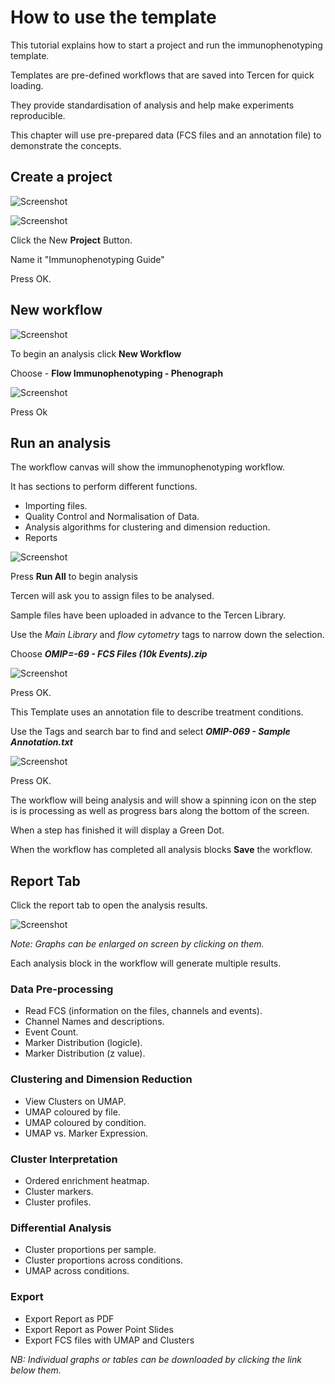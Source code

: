 # How to use the template

This tutorial explains how to start a project and run the immunophenotyping template.

Templates are pre-defined workflows that are saved into Tercen for quick loading.

They provide standardisation of analysis and help make experiments reproducible.

This chapter will use pre-prepared data (FCS files and an annotation file) to demonstrate the concepts.

## Create a project

![Screenshot](images/1_New_Project.jpg)

![Screenshot](img/1_New_Project.jpg)

Click the New **Project** Button.

Name it "Immunophenotyping Guide"

Press OK.

## New workflow

![Screenshot](docs/images/1_Begin_Analysis.jpg)

To begin an analysis click **New Workflow**

Choose - **Flow Immunophenotyping - Phenograph**

![Screenshot](docs/images/1_choose_template.jpg)

Press Ok

## Run an analysis

The workflow canvas will show the immunophenotyping workflow.

It has sections to perform different functions.

- Importing files.
- Quality Control and Normalisation of Data.
- Analysis algorithms for clustering and dimension reduction.
- Reports

![Screenshot](docs/images/1_workflow.jpg)

Press **Run All** to begin analysis

Tercen will ask you to assign files to be analysed.

Sample files have been uploaded in advance to the Tercen Library.

Use the *Main Library* and *flow cytometry* tags to narrow down the selection.

Choose ***OMIP=-69 - FCS Files (10k Events).zip***

![Screenshot](docs/images/1_fcs_files.jpg)

Press OK.

This Template uses an annotation file to describe treatment conditions.

Use the Tags and search bar to find and select ***OMIP-069 - Sample Annotation.txt***

![Screenshot](docs/images/1_annotation.jpg)

Press OK.

The workflow will being analysis and will show a spinning icon on the step is is processing as well as progress bars along the bottom of the screen.

When a step has finished it will display a Green Dot.

When the workflow has completed all analysis blocks **Save** the workflow.

## Report Tab

Click the report tab to open the analysis results.

![Screenshot](images/1_report_tab.jpg)

*Note: Graphs can be enlarged on screen by clicking on them.*

Each analysis block in the workflow will generate multiple results.

### Data Pre-processing

- Read FCS (information on the files, channels and events).
- Channel Names and descriptions.
- Event Count.
- Marker Distribution (logicle).
- Marker Distribution (z value).

### Clustering and Dimension Reduction

- View Clusters on UMAP.
- UMAP coloured by file.
- UMAP coloured by condition.
- UMAP vs. Marker Expression.

### Cluster Interpretation

- Ordered enrichment heatmap.
- Cluster markers.
- Cluster profiles.

### Differential Analysis

- Cluster proportions per sample.
- Cluster proportions across conditions.
- UMAP across conditions.

### Export

- Export Report as PDF
- Export Report as Power Point Slides
- Export FCS files with UMAP and Clusters

*NB: Individual graphs or tables can be downloaded by clicking the link below them.*
